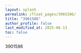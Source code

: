 ```yaml
---
layout: splash
permalink: /float_pages/3901586/
title: "3901586"
author_profile: false
last_modified_at: 2025-06-13
toc: false
---
```

 
3901586
